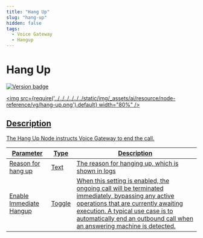 ```yaml
---
title: "Hang Up" 
slug: "hang-up" 
hidden: false 
tags:
  - Voice Gateway
  - Hangup
---
```


# Hang Up

<a href="../../../../../release-notes/4.99.md" /><img src="https://img.shields.io/badge/Updated in-v4.99-blue.svg" alt="Version badge" />

<img src={require('../../../../../../static/img/_assets/ai/resource/node-reference/vg/hang-up.png').default} width="80%" />

## Description

The Hang Up Node instructs Voice Gateway to end the call.

| Parameter               | Type   | Description                                                                                                                                                                                                                                              |
|-------------------------|--------|----------------------------------------------------------------------------------------------------------------------------------------------------------------------------------------------------------------------------------------------------------|
| Reason for hang up      | Text   | The reason for hanging up, which is shown in logs                                                                                                                                                                                                        |
| Enable Immediate Hangup | Toggle | When this setting is enabled, the ongoing call will be terminated immediately, bypassing any active operations that are currently awaiting execution. A typical use case is to automatically end an outbound call when an answering machine is detected. |